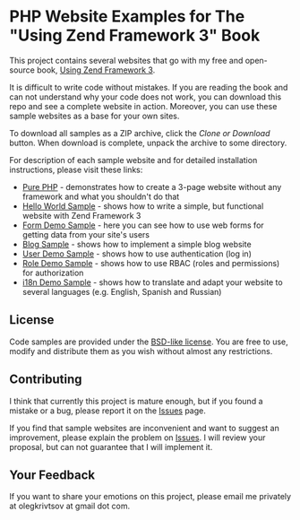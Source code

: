 PHP Website Examples for The "Using Zend Framework 3" Book 
==========================================================

This project contains several websites that go with my free and open-source book, [Using Zend Framework 3](https://github.com/olegkrivtsov/using-zend-framework-3-book). 

It is difficult to write code without mistakes. If you are reading the book and can not understand why your code does not work, you can download this repo and see a complete website in action. Moreover, you can use these sample websites as a base for your own sites.

To download all samples as a ZIP archive, click the *Clone or Download* button. When download is complete, unpack the archive to some directory.

For description of each sample website and for detailed installation instructions, please visit these links:

 * [Pure PHP](purephp/README.md) - demonstrates how to create a 3-page website without any framework and what you shouldn't do that
 * [Hello World Sample](helloworld/README.md) - shows how to write a simple, but functional website with Zend Framework 3
 * [Form Demo Sample](formdemo/README.md) - here you can see how to use web forms for getting data from your site's users
 * [Blog Sample](blog/README.md) - shows how to implement a simple blog website
 * [User Demo Sample](userdemo/README.md) - shows how to use authentication (log in)
 * [Role Demo Sample](roledemo/README.md) - shows how to use RBAC (roles and permissions) for authorization
 * [i18n Demo Sample](i18ndemo/README.md) - shows how to translate and adapt your website to several languages (e.g. English, Spanish and Russian)
 
## License

Code samples are provided under the [BSD-like license](https://en.wikipedia.org/wiki/BSD_licenses). You are free to use, modify and distribute them as you wish without almost any restrictions.

## Contributing

I think that currently this project is mature enough, but if you found a mistake or a bug, please report it on the [Issues](https://github.com/olegkrivtsov/using-zf3-book-samples/issues) page. 

If you find that sample websites are inconvenient and want to suggest an improvement, please explain the problem on [Issues](https://github.com/olegkrivtsov/using-zf3-book-samples/issues). I will review your proposal, but can not guarantee that I will implement it.

## Your Feedback

If you want to share your emotions on this project, please email me privately at olegkrivtsov at gmail dot com.
